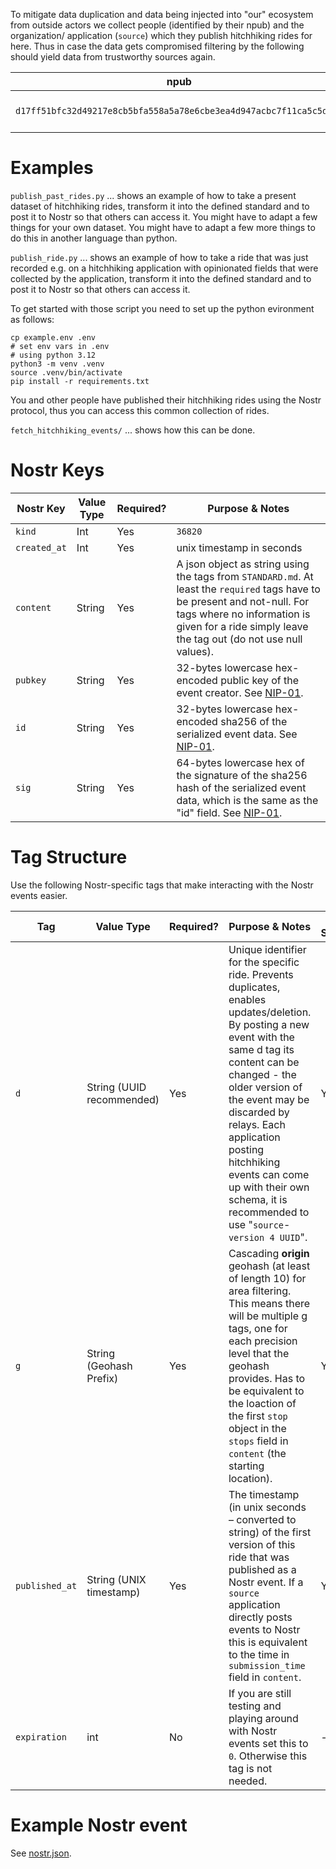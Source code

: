 

To mitigate data duplication and data being injected into "our" ecosystem from outside actors we collect people (identified by their npub) and the organization/ application (`source`) which they publish hitchhiking rides for here. Thus in case the data gets compromised filtering by the following should yield data from trustworthy sources again.

| npub         | sources            |                                           
|---------------|------------------------|
| `d17ff51bfc32d49217e8cb5bfa558a5a78e6cbe3ea4d947acbc7f11ca5c5dbd5` | liftershalte.info, hitchmap.com, hitchwiki.org |

# Examples

`publish_past_rides.py` ... shows an example of how to take a present dataset of hitchhiking rides, transform it into the defined standard and to post it to Nostr so that others can access it. You might have to adapt a few things for your own dataset. You might have to adapt a few more things to do this in another language than python.

`publish_ride.py` ... shows an example of how to take a ride that was just recorded e.g. on a hitchhiking application with opinionated fields that were collected by the application, transform it into the defined standard and to post it to Nostr so that others can access it.

To get started with those script you need to set up the python evironment as follows:

```shell
cp example.env .env
# set env vars in .env
# using python 3.12
python3 -m venv .venv
source .venv/bin/activate
pip install -r requirements.txt
```

You and other people have published their hitchhiking rides using the Nostr protocol, thus you can access this common collection of rides.

`fetch_hitchhiking_events/` ... shows how this can be done.

# Nostr Keys

| Nostr Key           | Value Type             | Required? | Purpose & Notes                                           
|---------------|------------------------|-----------|------------------------------------------------------------|
| `kind`           | Int    | Yes  | `36820` |       
| `created_at`           | Int   | Yes   | unix timestamp in seconds     
| `content`           | String   | Yes   | A json object as string using the tags from `STANDARD.md`. At least the `required` tags have to be present and not-null. For tags where no information is given for a ride simply leave the tag out (do not use null values). |
| `pubkey`           | String    | Yes   | 32-bytes lowercase hex-encoded public key of the event creator. See [NIP-01](https://github.com/nostr-protocol/nips/blob/master/01.md). |              
| `id`           | String    | Yes   | 32-bytes lowercase hex-encoded sha256 of the serialized event data. See [NIP-01](https://github.com/nostr-protocol/nips/blob/master/01.md). |              
| `sig`           | String    | Yes   | 64-bytes lowercase hex of the signature of the sha256 hash of the serialized event data, which is the same as the "id" field. See [NIP-01](https://github.com/nostr-protocol/nips/blob/master/01.md). |              



# Tag Structure
Use the following Nostr-specific tags that make interacting with the Nostr events easier.

| Tag           | Value Type             | Required? | Purpose & Notes                                            | NIP-99 Standard? |
|---------------|------------------------|-----------|------------------------------------------------------------|-----------------|
| `d`           | String (UUID recommended)     | Yes   | Unique identifier for the specific ride. Prevents duplicates, enables updates/deletion. By posting a new event with the same d tag its content can be changed - the older version of the event may be discarded by relays. Each application posting hitchhiking events can come up with their own schema, it is recommended to use "`source`-`version 4 UUID`". | Yes             |
| `g`           | String (Geohash Prefix)| Yes       | Cascading **origin** geohash (at least of length 10) for area filtering. This means there will be multiple g tags, one for each precision level that the geohash provides. Has to be equivalent to the loaction of the first `stop` object in the `stops` field in `content` (the starting location). | Yes    
| `published_at`           | String (UNIX timestamp) | Yes       | The timestamp (in unix seconds – converted to string) of the first version of this ride that was published as a Nostr event. If a `source` application directly posts events to Nostr this is equivalent to the time in `submission_time` field in `content`. | Yes           |
| `expiration`           | int| No       | If you are still testing and playing around with Nostr events set this to `0`. Otherwise this tag is not needed. | -             |


# Example Nostr event

See [nostr.json](nostr.json).
